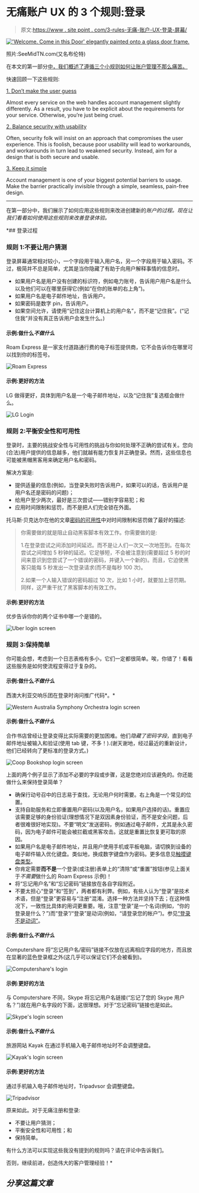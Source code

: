 # 无痛账户 UX 的 3 个规则:登录

> 原文:[https://www . site point . com/3-rules-无痛-账户-UX-登录-屏幕/](https://www.sitepoint.com/3-rules-painless-account-ux-login-screens/)

[!['Welcome. Come in this Door' elegantly painted onto a glass door frame.](../Images/595bc2e2c1baa87ba4c7b6b202c3c6e0.png)](https://www.flickr.com/photos/brent_nashville/3027331148/)

照片:SeeMidTN.com(又名布伦特)

在本文的第一部分[中，我们概述了遵循三个小规则如何让账户管理不那么痛苦。](https://www.sitepoint.com/3-rules-painless-account-ux/)

快速回顾一下这些规则:

[1\. Don’t make the user guess](#rule-1-dont-make-the-user-guess "Jump to this rule")

Almost every service on the web handles account management slightly differently. As a result, you have to be explicit about the requirements for your service. Otherwise, you’re just being cruel.

[2\. Balance security with usability](#rule-2-balance-security-with-usability "Jump to rule 2")

Often, security folk will insist on an approach that compromises the user experience. This is foolish, because poor usability will lead to workarounds, and workarounds in turn lead to weakened security. Instead, aim for a design that is both secure and usable.

[3\. Keep it simple](#rule-3-keep-it-simple "Jump to rule 3")

Account management is one of your biggest potential barriers to usage. Make the barrier practically invisible through a simple, seamless, pain-free design.

* * *

在第一部分中，我们展示了如何应用这些规则来改进创建新的*账户的过程。现在让我们看看如何使用这些规则来改善登录体验。*

 *## 登录过程

### 规则 1:不要让用户猜测

登录屏幕通常相对较小，一个字段用于输入用户名，另一个字段用于输入密码。不过，极简并不总是简单，尤其是当你隐藏了有助于向用户解释事情的信息时。

*   如果用户名是用户没有创建的标识符，例如电力账号，告诉用户用户名是什么以及他们可以在哪里获得它(例如“在你的账单的右上角”)。
*   如果用户名是电子邮件地址，告诉用户。
*   如果密码是数字 pin，告诉用户。
*   如果空间允许，请使用“记住这台计算机上的用户名”，而不是“记住我”。(“记住我”并没有真正告诉用户会发生什么。)

#### 示例:做什么*不做什么*

Roam Express 是一家支付道路通行费的电子标签提供商，它不会告诉你在哪里可以找到你的标签号。

![Roam Express](../Images/3d3e379f6d63a607046e79bd3c6a1b29.png)

#### 示例:更好的方法

LG 做得更好，具体到用户名是一个电子邮件地址，以及“记住我”复选框会做什么。

![LG Login](../Images/88b6f2ab274893738600b371c2f1f551.png)

### 规则 2:平衡安全性和可用性

登录时，主要的挑战安全性与可用性的挑战与你如何处理不正确的尝试有关。您向(合法)用户提供的信息越多，他们就越有能力恢复并正确登录。然而，这些信息也可能被黑帽黑客用来确定用户名和密码。

解决方案是:

*   提供适量的信息(例如，当登录失败时告诉用户，如果可以的话，告诉用户是用户名还是密码的问题)；
*   给用户至少两次，最好是三次尝试——错别字容易犯；和
*   应用时间限制和惩罚，而不是把人们完全锁在外面。

托马斯·贝克达尔在他的文章[密码的可用性](http://www.baekdal.com/insights/password-security-usability)中对时间限制和惩罚做了最好的描述:

> 你需要做的就是阻止自动黑客脚本有效工作。你需要做的是:
> 
> 1.在登录尝试之间添加时间延迟。而不是让人们一次又一次地签到。在每次尝试之间增加 5 秒钟的延迟。它足够短，不会被注意到(需要超过 5 秒的时间来意识到您尝试了一个错误的密码，并键入一个新的)。而且，它迫使黑客只能每 5 秒发出一次登录请求(而不是每秒 100 次)。
> 
> 2.如果一个人输入错误的密码超过 10 次，比如 1 小时，就要加上惩罚期。同样，这严重干扰了黑客脚本的有效工作。

#### 示例:更好的方法

优步告诉你你的两个证书中哪一个是错的。

![Uber login screen](../Images/d2d5a3c427985698a2042fbcea7f635f.png)

### 规则 3:保持简单

你可能会想，考虑到一个日志表格有多小，它们一定都很简单。唉，你错了！看看这些服务是如何使流程变得过于复杂的。

#### 示例:做什么*不做什么*

西澳大利亚交响乐团在登录时询问推广代码*。*

![Western Australia Symphony Orchestra login screen](../Images/13056d6ebf403447121eec8104e9f95a.png)

#### 示例:做什么*不做什么*

合作书店曾经让登录变得比实际需要的更加困难。他们*隐藏了密码字段*，直到电子邮件地址被输入和验证(使用 tab 键，不多！).(谢天谢地，经过最近的重新设计，他们已经转向了更标准的登录方式。)

![Coop Bookshop login screen](../Images/7ecc619ea162ad7665b9ef3932d686f2.png)

上面的两个例子显示了添加不必要的字段或步骤，这是您绝对应该避免的。你还能做什么来保持登录简单？

*   确保行动号召中的日志易于查找，无论用户何时需要。右上角是一个常见的位置。
*   支持自助服务和立即重置用户密码(以及用户名，如果用户选择的话)。重置应该需要足够的身份验证(理想情况下是双因素身份验证，而不是安全问题，后者很难很好地实现)。不要“明文”发送密码，例如通过电子邮件，尤其是永久密码，因为电子邮件可能会被拦截或黑客攻击。这就是重置比恢复更可取的原因。
*   如果用户名是电子邮件地址，并且用户使用手机或平板电脑，请切换到设备的电子邮件输入优化键盘。类似地，换成数字键盘作为密码。更多信息见[触摸键盘类型](http://baymard.com/labs/touch-keyboard-types)。
*   你肯定需要**而不是**一个登录(或注册)表单上的“清除”或“重置”按钮(参见上面关于*不需要*做什么的 Roam Express 示例)！
*   将“忘记用户名”和“忘记密码”链接放在各自字段附近。
*   不要太担心“登录”和“签到”，两者都有利弊。例如，有些人认为“登录”是技术术语，但是“登录”更容易与“注册”混淆。选择一种方法并坚持下去；在这种情况下，一致性比具体的用词更重要。哦，注意“登录”是一个名词(例如，“你的登录是什么？”)而“登录”/“登录”是动词(例如，“请登录您的帐户”)。参见[“登录不是动词”](http://loginisnotaverb.com)。

#### 示例:做什么*不做什么*

Computershare 将“忘记用户名/密码”链接不仅放在远离相应字段的地方，而且放在显著的蓝色登录框之外(这几乎可以保证它们不会被看到)。

![Computershare's login](../Images/93531f504beac1a9dc402905474c98ab.png)

#### 示例:更好的方法

与 Computershare 不同，Skype 将忘记用户名链接(“忘记了您的 Skype 用户名？”)就在用户名字段的下面，这很理想。对于“忘记密码”链接也是如此。

![Skype's login screen](../Images/2aebb06417b1f63d326017b3c49da995.png)

#### 示例:做什么*不做什么*

旅游网站 Kayak 在通过手机输入电子邮件地址时不会调整键盘。

![Kayak's login screen](../Images/c34f52c16f5f91e1298a7d9bcfaa1120.png)

#### 示例:更好的方法

通过手机输入电子邮件地址时，Tripadvsor 会调整键盘。

![Tripadvisor](../Images/ef02e9c4bb3c72e4198e2a97f1714cc6.png)

原来如此。对于无痛注册和登录:

*   不要让用户猜测；
*   平衡安全性和可用性；和
*   保持简单。

有什么方法可以实现这些我没有提到的规则吗？请在评论中告诉我们。

否则，继续前进，创造伟大的客户管理经验！* 

## *分享这篇文章*